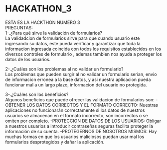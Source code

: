 # HACKATHON_3<br>
ESTA ES LA HACKTHON NUMERO 3<br>
PREGUNTAS:<br>
1-.¿Para qué sirve la validación de formularios?<br>
    La validadcion de formularios sirve para que cuando usuario este ingresando su datos, este pueda verificar y garantizar
    que toda la informacion ingresada coincida con todos los requisitos establecidos en los diversos controles de formulario
    , ademas tambien nos ayuda a proteger los datos de los usuarios.




2-.¿Cuáles son los problemas al no validar un formulario?<br>
    Los problemas que pueden surgir al no validar un formulario serian, envio de informacion erronea a la base datos, y asi
    nuestra aplicacion pueda funcionar mal a un largo plazo, informacion del usuario no protegida.



3-.¿Cuáles son los beneficios?<br>
    Algunos beneficios que puede ofrecer las validacion de formularios son:
    -OBTENER LOS DATOS CORRECTOS Y EL FORMATO CORRECTO: Nuestras aplicaciones no funcionarán correctamente si los datos de nuestros 
    usuarios se almacenan en el formato incorrecto, son incorrectos o se omiten por completo.
    -PROTECCION DE DATOS DE LOS USUARIOS: Obligar a nuestros usuarios a introducir contraseñas seguras facilita proteger la información de su cuenta.
    -PROTEGERNOS DE NOSOTROS MISMOS: Hay muchas formas en que los usuarios maliciosos puedan usar mal los formularios desprotegidos y dañar la aplicación.
